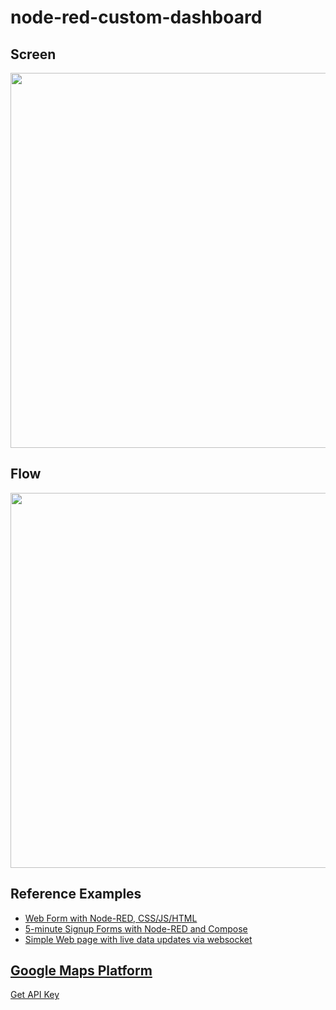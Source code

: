 # node-red-custom-dashboard

## Screen 

<p align="center">
<img src="https://github.com/phyunsj/node-red-custom-dashboard/blob/master/node-red-dashboard-monitor-site.png" width="600px"/>
</p>

## Flow

<p align="center">
<img src="https://github.com/phyunsj/node-red-custom-dashboard/blob/master/node-red-dashboard-monitor-site-flow.png" width="600px"/>
</p>

## Reference Examples

- [Web Form with Node-RED, CSS/JS/HTML](http://www.internetoflego.com/web-form-node-red-cssjshtml/)
- [5-minute Signup Forms with Node-RED and Compose](https://www.compose.com/articles/5-minute-signup-with-node-red-and-compose/)
- [Simple Web page with live data updates via websocket](https://flows.nodered.org/flow/8666510f94ad422e4765)

## [Google Maps Platform](https://cloud.google.com/maps-platform/)

[Get API Key]([https://developers.google.com/maps/documentation/javascript/get-api-key)

> <script async defer src="https://maps.googleapis.com/maps/api/js?key=YOUR_API_KEY&callback=initMap" type="text/javascript"></script>
